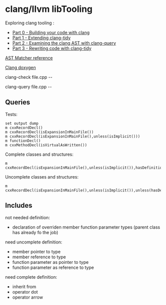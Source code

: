 # clang/llvm libTooling

Exploring clang tooling :

- [Part 0 - Building your code with clang](https://blogs.msdn.microsoft.com/vcblog/2018/09/18/exploring-clang-tooling-part-0-building-your-code-with-clang/)
- [Part 1 - Extending clang-tidy](https://blogs.msdn.microsoft.com/vcblog/2018/10/19/exploring-clang-tooling-part-1-extending-clang-tidy/)
- [Part 2 - Examining the clang AST with clang-query](https://blogs.msdn.microsoft.com/vcblog/2018/10/23/exploring-clang-tooling-part-2-examining-the-clang-ast-with-clang-query/)
- [Part 3 - Rewriting code with clang-tidy](https://blogs.msdn.microsoft.com/vcblog/2018/11/06/exploring-clang-tooling-part-3-rewriting-code-with-clang-tidy/)

[AST Matcher reference](http://clang.llvm.org/docs/LibASTMatchersReference.html)

[Clang doxygen](https://clang.llvm.org/doxygen/classclang_1_1FunctionDecl.html)

clang-check file.cpp --

clang-query file.cpp --

## Queries

Tests:

```plaintext
set output dump
m cxxRecordDecl()
m cxxRecordDecl(isExpansionInMainFile())
m cxxRecordDecl(isExpansionInMainFile(),unless(isImplicit()))
m functionDecl()
m cxxMethodDecl(isVirtualAsWritten())
```

Complete classes and structures:

```plaintext
m cxxRecordDecl(isExpansionInMainFile(),unless(isImplicit()),hasDefinition())
```

Uncomplete classes and structures:

```plaintext
m cxxRecordDecl(isExpansionInMainFile(),unless(isImplicit()),unless(hasDefinition()))
```

## Includes

not needed definition:

- declaration of overriden member function parameter types (parent class has already fo the job)

need uncomplete definition:

- member pointer to type
- member reference to type
- function parameter as pointer to type
- function parameter as reference to type

need complete definition:

- inherit from
- operator dot
- operator arrow